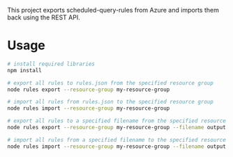 This project exports scheduled-query-rules from Azure and imports them back using the REST API.

# Usage

```bash
# install required libraries
npm install

# export all rules to rules.json from the specified resource group
node rules export --resource-group my-resource-group

# import all rules from rules.json to the specified resource group
node rules import --resource-group my-resource-group

# export all rules to a specified filename from the specified resource group
node rules export --resource-group my-resource-group --filename output.json

# import all rules from a specified filename to the specified resource group
node rules import --resource-group my-resource-group --filename output.json
```
